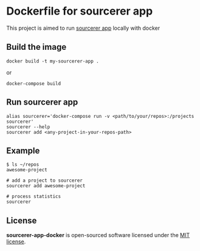 # Dockerfile for sourcerer app

This project is aimed to run [sourcerer app](https://github.com/sourcerer-io/sourcerer-app) locally with docker

## Build the image

```
docker build -t my-sourcerer-app .
```

or

```
docker-compose build
```

## Run sourcerer app

```
alias sourcerer='docker-compose run -v <path/to/your/repos>:/projects sourcerer'
sourcerer --help
sourcerer add <any-project-in-your-repos-path>
```

## Example

```
$ ls ~/repos
awesome-project

# add a project to sourcerer
sourcerer add awesome-project

# process statistics
sourcerer
```

## License

**sourcerer-app-docker** is open-sourced software licensed under the [MIT license](http://opensource.org/licenses/MIT).

